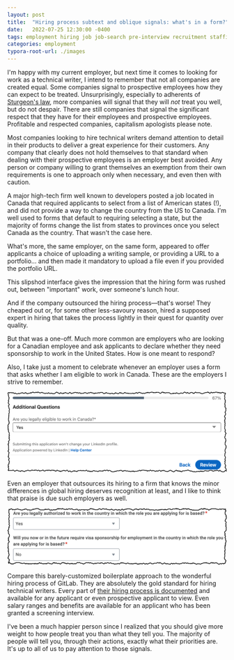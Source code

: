 ```yaml
---
layout: post
title:  "Hiring process subtext and oblique signals: what's in a form?"
date:   2022-07-25 12:30:00 -0400
tags: employment hiring job job-search pre-interview recruitment staffing
categories: employment
typora-root-url: ./images
---
```

I'm happy with my current employer, but next time it comes to looking for work as a technical writer, I intend to remember that not all companies are created equal. Some companies signal to prospective employees how they can expect to be treated. Unsurprisingly, especially to adherents of [Sturgeon's law](https://en.wikipedia.org/wiki/Sturgeon%27s_law), more companies will signal that they will _not_ treat you well, but do not despair. There are still companies that signal the significant respect that they have for their employees and prospective employees. Profitable and respected companies, capitalism apologists please note.

Most companies looking to hire technical writers demand attention to detail in their products to deliver a great experience for their customers. Any company that clearly does not hold themselves to that standard when dealing with their prospective employees is an employer best avoided. Any person or company willing to grant themselves an exemption from their own requirements is one to approach only when necessary, and even then with caution.

A major high-tech firm well known to developers posted a job located in Canada that required applicants to select from a list of American states (!), and did not provide a way to change the country from the US to Canada. I'm well used to forms that default to requiring selecting a state, but the majority of forms change the list from states to provinces once you select Canada as the country. That wasn't the case here.

What's more, the same employer, on the same form, appeared to offer applicants a choice of uploading a writing sample, or providing a URL to a portfolio... and then made it mandatory to upload a file even if you provided the portfolio URL.

This slipshod interface gives the impression that the hiring form was rushed out, between "important" work, over someone's lunch hour.

And if the company outsourced the hiring process&mdash;that's worse! They cheaped out or, for some other less-savoury reason, hired a supposed expert in hiring that takes the process lightly in their quest for quantity over quality.

But that was a one-off. Much more common are employers who are looking for a Canadian employee and ask applicants to declare whether they need sponsorship to work in the United States. How is one meant to respond?

Also, I take just a moment to celebrate whenever an employer uses a form that asks whether I am eligible to work in Canada. These are the employers I strive to remember.

![Screen shot from a 2022 LinkedIn EasyApply form that asks the question "Are you legally eligible to work in Canada?"](/../../images-posts/eligible-to-work-in-Canada.png)

Even an employer that outsources its hiring to a firm that knows the minor differences in global hiring deserves recognition at least, and I like to think that praise is due such employers as well.

![Screen shot from a 2022 Workday form that asks the question "Are you legally authorized to work in the country in which the role you are applying for is based?"](/../../images-posts/eligible-to-work-in-relevant-country.png)

Compare this barely-customized boilerplate approach to the wonderful hiring process of GitLab. They are absolutely the gold standard for hiring technical writers. Every part of [their hiring process is documented](https://about.gitlab.com/handbook/hiring/interviewing/#how-we-conduct-remote-interviews-on-a-global-scale) and available for any applicant or even prospective applicant to view. Even salary ranges and benefits are available for an applicant who has been granted a screening interview.

I've been a much happier person since I realized that you should give more weight to how people treat you than what they tell you. The majority of people will tell you, through their actions, exactly what their priorities are. It's up to all of us to pay attention to those signals.
